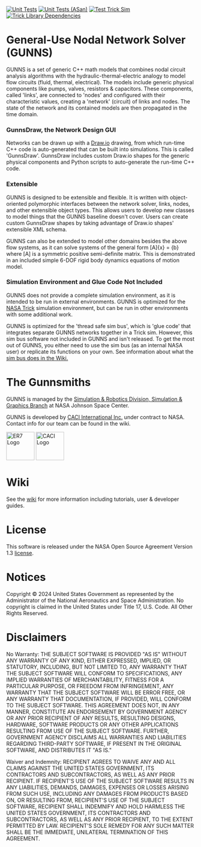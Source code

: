 [![Unit Tests](https://github.com/nasa/gunns/actions/workflows/unit_test.yml/badge.svg)](https://github.com/nasa/gunns/actions/workflows/unit_test.yml) [![Unit Tests (ASan)](https://github.com/nasa/gunns/actions/workflows/unit_test_asan.yml/badge.svg)](https://github.com/nasa/gunns/actions/workflows/unit_test_asan.yml) [![Test Trick Sim](https://github.com/nasa/gunns/actions/workflows/sim_test.yml/badge.svg)](https://github.com/nasa/gunns/actions/workflows/sim_test.yml) [![Trick Library Dependencies](https://github.com/nasa/gunns/actions/workflows/lib_deps.yml/badge.svg)](https://github.com/nasa/gunns/actions/workflows/lib_deps.yml)

# General-Use Nodal Network Solver (GUNNS)

GUNNS is a set of generic C++ math models that combines nodal circuit analysis algorithms with the hydraulic-thermal-electric analogy to model flow circuits (fluid, thermal, electrical).  The models include generic physical components like pumps, valves, resistors & capacitors.  These components, called 'links', are connected to 'nodes' and configured with their characteristic values, creating a 'network' (circuit) of links and nodes.  The state of the network and its contained models are then propagated in the time domain.

### GunnsDraw, the Network Design GUI

Networks can be drawn up with a [Draw.io](https://www.draw.io) drawing, from which run-time C++ code is auto-generated that can be built into simulations.  This is called 'GunnsDraw'.  GunnsDraw includes custom Draw.io shapes for the generic physical components and Python scripts to auto-generate the run-time C++ code.
  
### Extensible

GUNNS is designed to be extensible and flexible.  It is written with object-oriented polymorphic interfaces between the network solver, links, nodes, and other extensible object types.  This allows users to develop new classes to model things that the GUNNS baseline doesn't cover.  Users can create custom GunnsDraw shapes by taking advantage of Draw.io shapes' extensible XML schema.  
  
GUNNS can also be extended to model other domains besides the above flow systems, as it can solve systems of the general form [A]{x} = {b} where [A] is a symmetric positive semi-definite matrix.  This is demonstrated in an included simple 6-DOF rigid body dynamics equations of motion model.

### Simulation Environment and Glue Code Not Included

GUNNS does not provide a complete simulation environment, as it is intended to be run in external environments.  GUNNS is optimized for the [NASA Trick](https://github.com/nasa/trick) simulation environment, but can be run in other environments with some additional work.

GUNNS is optimized for the 'thread safe sim bus', which is 'glue code' that integrates separate GUNNS networks together in a Trick sim.  However, this sim bus software not included in GUNNS and isn't released.  To get the most out of GUNNS, you either need to use the sim bus (as an internal NASA user) or replicate its functions on your own.  See information about what the [sim bus does in the Wiki.](https://github.com/nasa/gunns/wiki/Sim_Bus_Users_Guide_for_GUNNS)

# The Gunnsmiths

GUNNS is managed by the [Simulation & Robotics Division, Simulation & Graphics Branch](https://www.nasa.gov/centers/johnson/engineering/robotics_simulation/index.html) at NASA Johnson Space Center.

GUNNS is developed by [CACI International Inc.](https://www.caci.com) under contract to NASA.  Contact info for our team can be found in the wiki.

<p align=left>
<img src="https://raw.github.com/nasa/gunns/master/ER7_logo.png" alt="ER7 Logo" height=75px>
<img src="https://raw.github.com/nasa/gunns/master/CACI_International_logo.png" alt="CACI Logo" height=75px>
</p>

# Wiki

See the [wiki](https://github.com/nasa/gunns/wiki) for more information including tutorials, user & developer guides.

# License

This software is released under the NASA Open Source Agreement Version 1.3 [license](https://github.com/nasa/gunns/blob/master/LICENSE).

# Notices

Copyright © 2024 United States Government as represented by the Administrator of the National Aeronautics and Space Administration. No copyright is claimed in the United States under Title 17, U.S. Code. All Other Rights Reserved.

# Disclaimers

No Warranty: THE SUBJECT SOFTWARE IS PROVIDED "AS IS" WITHOUT ANY WARRANTY OF ANY KIND, EITHER EXPRESSED, IMPLIED, OR STATUTORY, INCLUDING, BUT NOT LIMITED TO, ANY WARRANTY THAT THE SUBJECT SOFTWARE WILL CONFORM TO SPECIFICATIONS, ANY IMPLIED WARRANTIES OF MERCHANTABILITY, FITNESS FOR A PARTICULAR PURPOSE, OR FREEDOM FROM INFRINGEMENT, ANY WARRANTY THAT THE SUBJECT SOFTWARE WILL BE ERROR FREE, OR ANY WARRANTY THAT DOCUMENTATION, IF PROVIDED, WILL CONFORM TO THE SUBJECT SOFTWARE. THIS AGREEMENT DOES NOT, IN ANY MANNER, CONSTITUTE AN ENDORSEMENT BY GOVERNMENT AGENCY OR ANY PRIOR RECIPIENT OF ANY RESULTS, RESULTING DESIGNS, HARDWARE, SOFTWARE PRODUCTS OR ANY OTHER APPLICATIONS RESULTING FROM USE OF THE SUBJECT SOFTWARE. FURTHER, GOVERNMENT AGENCY DISCLAIMS ALL WARRANTIES AND LIABILITIES REGARDING THIRD-PARTY SOFTWARE, IF PRESENT IN THE ORIGINAL SOFTWARE, AND DISTRIBUTES IT "AS IS."

Waiver and Indemnity: RECIPIENT AGREES TO WAIVE ANY AND ALL CLAIMS AGAINST THE UNITED STATES GOVERNMENT, ITS CONTRACTORS AND SUBCONTRACTORS, AS WELL AS ANY PRIOR RECIPIENT. IF RECIPIENT'S USE OF THE SUBJECT SOFTWARE RESULTS IN ANY LIABILITIES, DEMANDS, DAMAGES, EXPENSES OR LOSSES ARISING FROM SUCH USE, INCLUDING ANY DAMAGES FROM PRODUCTS BASED ON, OR RESULTING FROM, RECIPIENT'S USE OF THE SUBJECT SOFTWARE, RECIPIENT SHALL INDEMNIFY AND HOLD HARMLESS THE UNITED STATES GOVERNMENT, ITS CONTRACTORS AND SUBCONTRACTORS, AS WELL AS ANY PRIOR RECIPIENT, TO THE EXTENT PERMITTED BY LAW. RECIPIENT'S SOLE REMEDY FOR ANY SUCH MATTER SHALL BE THE IMMEDIATE, UNILATERAL TERMINATION OF THIS AGREEMENT.

